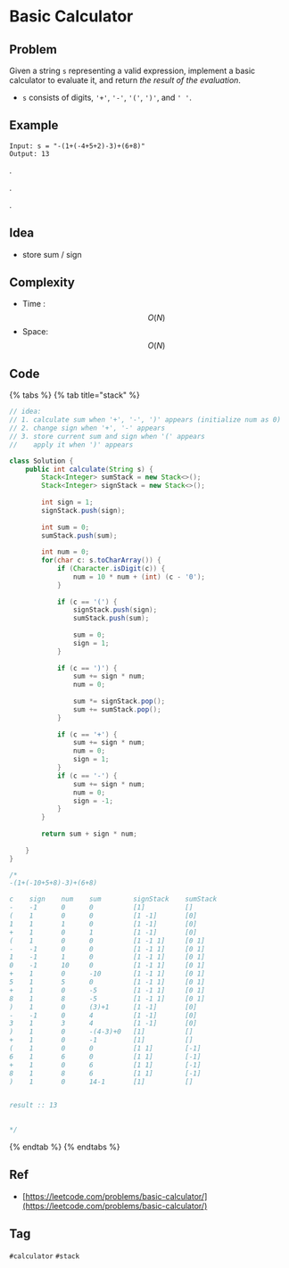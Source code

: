 # Basic Calculator

## Problem



 Given a string `s` representing a valid expression, implement a basic calculator to evaluate it, and return _the result of the evaluation_.

* `s` consists of digits, `'+'`, `'-'`, `'('`, `')'`, and `' '`.

## Example

```text
Input: s = "-(1+(-4+5+2)-3)+(6+8)"
Output: 13
```

.

.

.



## Idea

* store sum / sign

## Complexity

* Time : $$O(N)$$ 
* Space: $$O(N)$$

## Code 



{% tabs %}
{% tab title="stack" %}
```java
// idea:
// 1. calculate sum when '+', '-', ')' appears (initialize num as 0)
// 2. change sign when '+', '-' appears
// 3. store current sum and sign when '(' appears
//    apply it when ')' appears

class Solution {
    public int calculate(String s) {
        Stack<Integer> sumStack = new Stack<>();
        Stack<Integer> signStack = new Stack<>();
        
        int sign = 1;
        signStack.push(sign);
        
        int sum = 0;
        sumStack.push(sum);
        
        int num = 0;
        for(char c: s.toCharArray()) {
            if (Character.isDigit(c)) {
                num = 10 * num + (int) (c - '0');
            }
            
            if (c == '(') {
                signStack.push(sign);
                sumStack.push(sum);
                
                sum = 0;
                sign = 1;
            }
            
            if (c == ')') {
                sum += sign * num;
                num = 0;
                
                sum *= signStack.pop();
                sum += sumStack.pop();
            }
            
            if (c == '+') {
                sum += sign * num;
                num = 0;
                sign = 1;
            }
            if (c == '-') {
                sum += sign * num;
                num = 0;
                sign = -1;
            }
        }
        
        return sum + sign * num;
        
    }
}

/*
-(1+(-10+5+8)-3)+(6+8)

c    sign    num    sum        signStack    sumStack
-    -1      0      0          [1]          []
(    1       0      0          [1 -1]       [0]
1    1       1      0          [1 -1]       [0]
+    1       0      1          [1 -1]       [0]
(    1       0      0          [1 -1 1]     [0 1]
-    -1      0      0          [1 -1 1]     [0 1]
1    -1      1      0          [1 -1 1]     [0 1]
0    -1      10     0          [1 -1 1]     [0 1]
+    1       0      -10        [1 -1 1]     [0 1]
5    1       5      0          [1 -1 1]     [0 1]
+    1       0      -5         [1 -1 1]     [0 1]
8    1       8      -5         [1 -1 1]     [0 1]
)    1       0      (3)+1      [1 -1]       [0]
-    -1      0      4          [1 -1]       [0]
3    1       3      4          [1 -1]       [0]
)    1       0      -(4-3)+0   [1]          []  
+    1       0      -1         [1]          []  
(    1       0      0          [1 1]        [-1]
6    1       6      0          [1 1]        [-1]
+    1       0      6          [1 1]        [-1]
8    1       8      6          [1 1]        [-1]
)    1       0      14-1       [1]          []


result :: 13
  

*/
```
{% endtab %}
{% endtabs %}

## Ref

* [https://leetcode.com/problems/basic-calculator/](https://leetcode.com/problems/basic-calculator/)

## Tag

`#calculator` `#stack`

